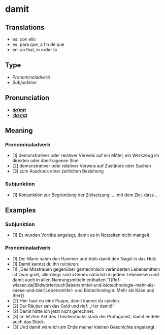 # damit
## Translations
- es: con ello
- es: para que, a fin de que
- en: so that, in order to
## Type
- _Pronominaladverb_
- _Subjunktion_
## Pronunciation
- **_[daˈmɪt](https://commons.wikimedia.org/wiki/File:De-damit.ogg)_**
- **_[ˈdaːmɪt](https://commons.wikimedia.org/wiki/File:De-damit.ogg)_**
## Meaning
### Pronominaladverb
- [1] demonstrativer oder relativer Verweis auf ein Mittel, ein Werkzeug im direkten oder übertragenen Sinn
- [2] demonstrativer oder relativer Verweis auf Zustände oder Sachen
- [3] zum Ausdruck einer zeitlichen Beziehung
### Subjunktion
- [1] Konjunktion zur Begründung der Zielsetzung: … mit dem Ziel, dass …
## Examples
### Subjunktion
- [1] Es wurden Vorräte angelegt, damit es in Notzeiten nicht mangelt.
### Pronominaladverb
- [1] Der Mann nahm den Hammer und trieb damit den Nagel in das Holz.
- [1] Damit kannst du ihn ruinieren.
- [1] „Das Misstrauen gegenüber gentechnisch veränderten Lebensmitteln ist zwar groß, allerdings sind »Gene« natürlich in jedem Lebewesen und damit auch in allen Nahrungsmitteln enthalten.“<ref>{{Ref-wissen.de|Bildwörterbuch|lebensmittel-und-biotechnologie-mehr-als-kaese-und-bier|Lebensmittel- und Biotechnologie: Mehr als Käse und Bier}}</ref>
- [2] Hier hast du eine Puppe, damit kannst du spielen.
- [2] Der Räuber sah das Geld und rief: „Her damit!“
- [2] Damit hätte ich jetzt nicht gerechnet.
- [3] Im letzten Akt des Theaterstücks starb der Protagonist, damit endete auch das Stück.
- [3] Und damit wäre ich am Ende meiner kleinen Geschichte angelangt.
